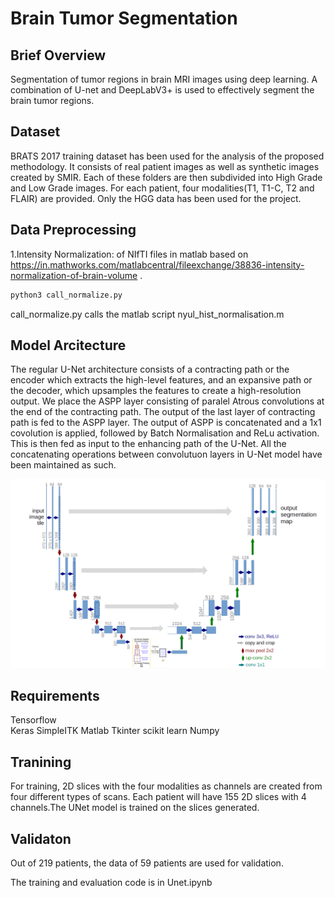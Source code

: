 # Brain Tumor Segmentation

## Brief Overview

Segmentation of tumor regions in brain MRI images using deep learning. A combination of U-net and DeepLabV3+ is used to effectively segment the brain tumor regions.

## Dataset

BRATS 2017 training dataset has been used for the analysis of the proposed methodology. It consists of real patient images as well as synthetic images created by SMIR. Each of these folders are then subdivided into High Grade and Low Grade images. For each patient, four modalities(T1, T1-C, T2 and FLAIR) are provided. Only the HGG data has been used for the project.

## Data Preprocessing

1.Intensity Normalization: of NIfTI files in matlab based on https://in.mathworks.com/matlabcentral/fileexchange/38836-intensity-normalization-of-brain-volume .

```bash
python3 call_normalize.py
```
call_normalize.py calls the matlab script nyul_hist_normalisation.m

## Model Arcitecture
The regular U-Net architecture consists of a contracting path or the encoder which extracts the high-level features, and an expansive path or the decoder, which upsamples the features to create a high-resolution output. We place the ASPP layer consisting of paralel Atrous convolutions at the end of the contracting path. The output of the last layer of contracting path is fed to the ASPP layer. The output of ASPP is concatenated and a 1x1 covolution is applied, followed by Batch Normalisation and ReLu activation. This is then fed as input to the enhancing path of the U-Net. All the concatenating operations between convolutuon layers in U-Net model have been maintained as such.

![alt text](https://github.com/JazBern/BrainTumor-Segmentation/blob/master/archi2%20(1).png)
## Requirements

Tensorflow<br />
Keras
SimpleITK
Matlab
Tkinter
scikit learn
Numpy



## Tranining
For training, 2D slices with the four modalities as channels are created from four different types of scans. Each patient will have 155 2D slices with 4 channels.The UNet model is trained on the slices generated.

## Validaton
Out of 219 patients, the data of 59 patients are used for validation.

The training and evaluation code is in Unet.ipynb





